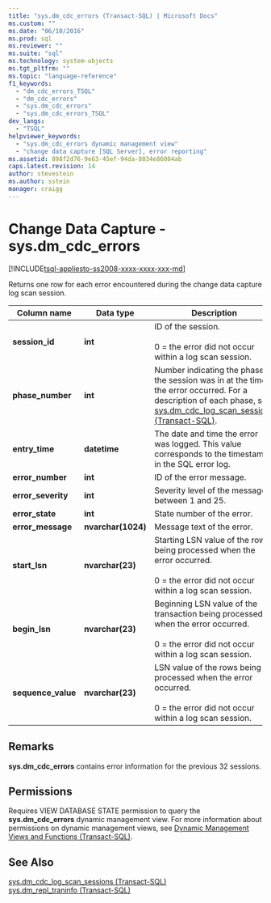 ```yaml
---
title: "sys.dm_cdc_errors (Transact-SQL) | Microsoft Docs"
ms.custom: ""
ms.date: "06/10/2016"
ms.prod: sql
ms.reviewer: ""
ms.suite: "sql"
ms.technology: system-objects
ms.tgt_pltfrm: ""
ms.topic: "language-reference"
f1_keywords: 
  - "dm_cdc_errors_TSQL"
  - "dm_cdc_errors"
  - "sys.dm_cdc_errors"
  - "sys.dm_cdc_errors_TSQL"
dev_langs: 
  - "TSQL"
helpviewer_keywords: 
  - "sys.dm_cdc_errors dynamic management view"
  - "change data capture [SQL Server], error reporting"
ms.assetid: 898f2d76-9e63-45ef-94da-8034e86004ab
caps.latest.revision: 14
author: stevestein
ms.author: sstein
manager: craigg
---
```

# Change Data Capture - sys.dm_cdc_errors
[!INCLUDE[tsql-appliesto-ss2008-xxxx-xxxx-xxx-md](../../includes/tsql-appliesto-ss2008-xxxx-xxxx-xxx-md.md)]

  Returns one row for each error encountered during the change data capture log scan session.  
 
 
|Column name|Data type|Description|  
|-----------------|---------------|-----------------|  
|**session_id**|**int**|ID of the session.<br /><br /> 0 = the error did not occur within a log scan session.|  
|**phase_number**|**int**|Number indicating the phase the session was in at the time the error occurred. For a description of each phase, see [sys.dm_cdc_log_scan_sessions &#40;Transact-SQL&#41;](../../relational-databases/system-dynamic-management-views/change-data-capture-sys-dm-cdc-log-scan-sessions.md).|  
|**entry_time**|**datetime**|The date and time the error was logged. This value corresponds to the timestamp in the SQL error log.|  
|**error_number**|**int**|ID of the error message.|  
|**error_severity**|**int**|Severity level of the message, between 1 and 25.|  
|**error_state**|**int**|State number of the error.|  
|**error_message**|**nvarchar(1024)**|Message text of the error.|  
|**start_lsn**|**nvarchar(23)**|Starting LSN value of the rows being processed when the error occurred.<br /><br /> 0 = the error did not occur within a log scan session.|  
|**begin_lsn**|**nvarchar(23)**|Beginning LSN value of the transaction being processed when the error occurred.<br /><br /> 0 = the error did not occur within a log scan session.|  
|**sequence_value**|**nvarchar(23)**|LSN value of the rows being processed when the error occurred.<br /><br /> 0 = the error did not occur within a log scan session.|  
  
## Remarks  
 **sys.dm_cdc_errors** contains error information for the previous 32 sessions.  
  
## Permissions  
 Requires VIEW DATABASE STATE permission to query the **sys.dm_cdc_errors** dynamic management view. For more information about permissions on dynamic management views, see [Dynamic Management Views and Functions &#40;Transact-SQL&#41;](~/relational-databases/system-dynamic-management-views/system-dynamic-management-views.md).  
  
## See Also  
 [sys.dm_cdc_log_scan_sessions &#40;Transact-SQL&#41;](../../relational-databases/system-dynamic-management-views/change-data-capture-sys-dm-cdc-log-scan-sessions.md)   
 [sys.dm_repl_traninfo &#40;Transact-SQL&#41;](../../relational-databases/system-dynamic-management-views/sys-dm-repl-traninfo-transact-sql.md)  
  
  

